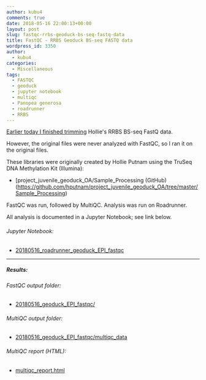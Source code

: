 ```yaml
---
author: kubu4
comments: true
date: 2018-05-16 22:00:13+00:00
layout: post
slug: fastqc-rrbs-geoduck-bs-seq-fastq-data
title: FastQC - RRBS Geoduck BS-seq FASTQ data
wordpress_id: 3350
author:
  - kubu4
categories:
  - Miscellaneous
tags:
  - FASTQC
  - geoduck
  - jupyter notebook
  - multiqc
  - Panopea generosa
  - roadrunner
  - RRBS
---
```


[Earlier today I finished trimming](2018/05/16/trimgalorefastqcmultiqc-trimgalore-rrbs-geoduck-bs-seq-fastq-data.html) Hollie's RRBS BS-seq FastQ data.

However, the original files were never analyzed with FastQC, so I ran it on the original files.

These libraries were originally created by Hollie Putnam using the TruSeq DNA Methylation Kit (Illumina):





  * [project_juvenile_geoduck_OA/Sample_Processing (GitHub)(https://github.com/hputnam/project_juvenile_geoduck_OA/tree/master/Sample_Processing)



FastQC was run, followed by MultiQC. Analysis was run on Roadrunner.

All analysis is documented in a Jupyter Notebook; see link below.



###### Jupyter Notebook:







  * [20180516_roadrunner_geoduck_EPI_fastqc](https://github.com/sr320/LabDocs/blob/master/jupyter_nbs/sam/20180516_roadrunner_geoduck_EPI_fastqc.ipynb)





* * *





##### Results:





###### FastQC output folder:







  * [20180516_geoduck_EPI_fastqc/](https://owl.fish.washington.edu/Athaliana/20180516_geoduck_EPI_fastqc/)





###### MultiQC output folder:







  * [20180516_geoduck_EPI_fastqc/multiqc_data](https://owl.fish.washington.edu/Athaliana/20180516_geoduck_EPI_fastqc/multiqc_data)





###### MultiQC report (HTML):







  * [multiqc_report.html](https://owl.fish.washington.edu/Athaliana/20180516_geoduck_EPI_fastqc/multiqc_data/multiqc_report.html)


